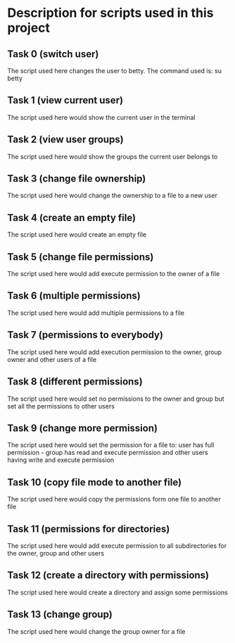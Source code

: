 # Description for scripts used in this project

## Task 0 (switch user)
The script used here changes the user to betty. The command used is: su betty

## Task 1 (view current user)
The script used here would show the current user in the terminal

## Task 2 (view user groups)
The script used here would show the groups the current user belongs to

## Task 3 (change file ownership)
The script used here would change the ownership to a file to a new user

## Task 4 (create an empty file)
The script used here would create an empty file

## Task 5 (change file permissions)
The script used here would add execute permission to the owner of a file

## Task 6 (multiple permissions)
The script used here would add multiple permissions to a file

## Task 7 (permissions to everybody)
The script used here would add execution permission to the owner, group owner and other users of a file

## Task 8 (different permissions)
The script used here would set no permissions to the owner and group but set all the permissions to other users

## Task 9 (change more permission)
The script used here would set the permission for a file to: user has full permission - group has read and execute permission and other users having write and execute permission

## Task 10 (copy file mode to another file)
The script used here would copy the permissions form one file to another file

## Task 11 (permissions for directories)
The script used here would add execute permission to all subdirectories for the owner, group and other users

## Task 12 (create a directory with permissions)
The script used here would create a directory and assign some permissions

## Task 13 (change group)
The script used here would change the group owner for a file
